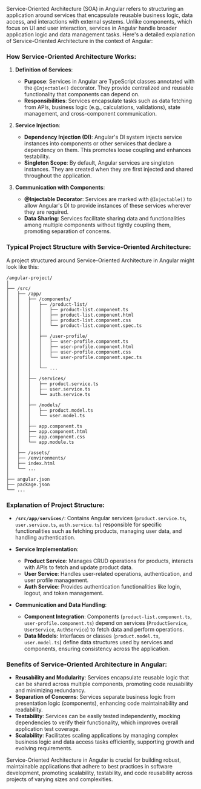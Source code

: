 Service-Oriented Architecture (SOA) in Angular refers to structuring an application around services that encapsulate reusable business logic, data access, and interactions with external systems. Unlike components, which focus on UI and user interaction, services in Angular handle broader application logic and data management tasks. Here's a detailed explanation of Service-Oriented Architecture in the context of Angular:

### How Service-Oriented Architecture Works:

1. **Definition of Services**:
   - **Purpose**: Services in Angular are TypeScript classes annotated with the `@Injectable()` decorator. They provide centralized and reusable functionality that components can depend on.
   - **Responsibilities**: Services encapsulate tasks such as data fetching from APIs, business logic (e.g., calculations, validations), state management, and cross-component communication.

2. **Service Injection**:
   - **Dependency Injection (DI)**: Angular's DI system injects service instances into components or other services that declare a dependency on them. This promotes loose coupling and enhances testability.
   - **Singleton Scope**: By default, Angular services are singleton instances. They are created when they are first injected and shared throughout the application.

3. **Communication with Components**:
   - **@Injectable Decorator**: Services are marked with `@Injectable()` to allow Angular's DI to provide instances of these services wherever they are required.
   - **Data Sharing**: Services facilitate sharing data and functionalities among multiple components without tightly coupling them, promoting separation of concerns.

### Typical Project Structure with Service-Oriented Architecture:

A project structured around Service-Oriented Architecture in Angular might look like this:

```
/angular-project/
│
├── /src/
│   ├── /app/
│   │   ├── /components/
│   │   │   ├── /product-list/
│   │   │   │   ├── product-list.component.ts
│   │   │   │   ├── product-list.component.html
│   │   │   │   ├── product-list.component.css
│   │   │   │   └── product-list.component.spec.ts
│   │   │   │
│   │   │   ├── /user-profile/
│   │   │   │   ├── user-profile.component.ts
│   │   │   │   ├── user-profile.component.html
│   │   │   │   ├── user-profile.component.css
│   │   │   │   └── user-profile.component.spec.ts
│   │   │   │
│   │   │   └── ...
│   │   │
│   │   ├── /services/
│   │   │   ├── product.service.ts
│   │   │   ├── user.service.ts
│   │   │   └── auth.service.ts
│   │   │
│   │   ├── /models/
│   │   │   ├── product.model.ts
│   │   │   └── user.model.ts
│   │   │
│   │   ├── app.component.ts
│   │   ├── app.component.html
│   │   ├── app.component.css
│   │   └── app.module.ts
│   │
│   ├── /assets/
│   ├── /environments/
│   ├── index.html
│   └── ...
│
├── angular.json
├── package.json
└── ...
```

### Explanation of Project Structure:

- **`/src/app/services/`**: Contains Angular services (`product.service.ts`, `user.service.ts`, `auth.service.ts`) responsible for specific functionalities such as fetching products, managing user data, and handling authentication.
  
- **Service Implementation**:
   - **Product Service**: Manages CRUD operations for products, interacts with APIs to fetch and update product data.
   - **User Service**: Handles user-related operations, authentication, and user profile management.
   - **Auth Service**: Provides authentication functionalities like login, logout, and token management.

- **Communication and Data Handling**:
   - **Component Integration**: Components (`product-list.component.ts`, `user-profile.component.ts`) depend on services (`ProductService`, `UserService`, `AuthService`) to fetch data and perform operations.
   - **Data Models**: Interfaces or classes (`product.model.ts`, `user.model.ts`) define data structures used by services and components, ensuring consistency across the application.

### Benefits of Service-Oriented Architecture in Angular:

- **Reusability and Modularity**: Services encapsulate reusable logic that can be shared across multiple components, promoting code reusability and minimizing redundancy.
- **Separation of Concerns**: Services separate business logic from presentation logic (components), enhancing code maintainability and readability.
- **Testability**: Services can be easily tested independently, mocking dependencies to verify their functionality, which improves overall application test coverage.
- **Scalability**: Facilitates scaling applications by managing complex business logic and data access tasks efficiently, supporting growth and evolving requirements.

Service-Oriented Architecture in Angular is crucial for building robust, maintainable applications that adhere to best practices in software development, promoting scalability, testability, and code reusability across projects of varying sizes and complexities.
